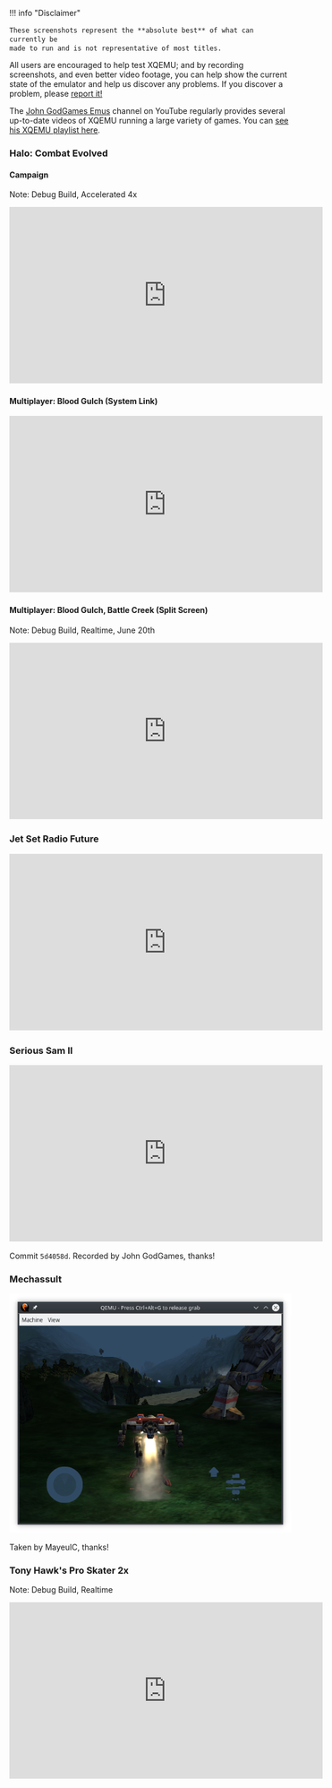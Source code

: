 !!! info "Disclaimer"

    These screenshots represent the **absolute best** of what can currently be
    made to run and is not representative of most titles.

All users are encouraged to help test XQEMU; and by recording screenshots, and
even better video footage, you can help show the current state of the emulator
and help us discover any problems. If you discover a problem, please [report
it!](https://github.com/xqemu/xqemu/issues)

The [John GodGames Emus](https://www.youtube.com/channel/UC993yJ3ET5aFc6cRyukofjQ) channel on YouTube regularly provides several up-to-date videos of XQEMU running a large variety
of games. You can [see his XQEMU playlist here](https://www.youtube.com/watch?v=TB6O-9M1A4k&list=PL4PD8cV5ypNCAOMAGRV6VbECTy3kGfWbq&index=1).

### Halo: Combat Evolved

#### Campaign

Note: Debug Build, Accelerated 4x

<iframe width="560" height="315" src="https://www.youtube.com/embed/qlXSDqkNkJg" frameborder="0" allow="autoplay; encrypted-media" allowfullscreen></iframe>

#### Multiplayer: Blood Gulch (System Link)

<iframe width="560" height="315" src="https://www.youtube.com/embed/17L8Te-cQbo?start=30" frameborder="0" allow="autoplay; encrypted-media" allowfullscreen></iframe>

#### Multiplayer: Blood Gulch, Battle Creek (Split Screen)

Note: Debug Build, Realtime, June 20th

<iframe width="560" height="315" src="https://www.youtube.com/embed/gm_DY6orkH4" frameborder="0" allow="autoplay; encrypted-media" allowfullscreen></iframe>

### Jet Set Radio Future

<iframe width="560" height="315" src="https://www.youtube.com/embed/MVwB1jCzkWs" frameborder="0" allow="autoplay; encrypted-media" allowfullscreen></iframe>

### Serious Sam II

<iframe width="560" height="315" src="https://www.youtube.com/embed/nyvFLIzTxPs" frameborder="0" allow="autoplay; encrypted-media" allowfullscreen></iframe>

Commit `5d4058d`. Recorded by John GodGames, thanks!

### Mechassult

![Mechassult](screenshots/mechassult.png)

Taken by MayeulC, thanks!

### Tony Hawk's Pro Skater 2x

Note: Debug Build, Realtime

<iframe width="560" height="315" src="https://www.youtube.com/embed/dBg_P3oAwXo" frameborder="0" allow="autoplay; encrypted-media" allowfullscreen></iframe>
